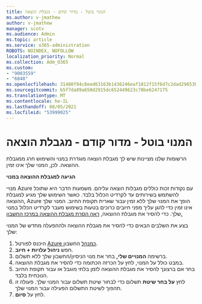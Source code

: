```yaml
---
title: המנוי בוטל - מדור קודם - מגבלת הוצאה
ms.author: v-jmathew
author: v-jmathew
manager: scotv
ms.audience: Admin
ms.topic: article
ms.service: o365-administration
ROBOTS: NOINDEX, NOFOLLOW
localization_priority: Normal
ms.collection: Adm_O365
ms.custom:
- "9003559"
- "6848"
ms.openlocfilehash: 31480f84c8eed63163b1436246eaf1812f15f6d7c2dad29653b2019f8a15f1af
ms.sourcegitcommit: b5f7da89a650d2915dc652449623c78be6247175
ms.translationtype: MT
ms.contentlocale: he-IL
ms.lasthandoff: 08/05/2021
ms.locfileid: "53999025"
---
```

# <a name="subscription-cancelled---legacy---spending-limit"></a>המנוי בוטל - מדור קודם - מגבלת הוצאה

הרשומות שלנו מציינות שיש לך מגבלת הוצאה מוגדרת במנוי והשימוש חרג ממגבלת ההוצאה. לכן, המנוי שלך אינו זמין.

**הגיעה למגבלת ההוצאה במנוי**

מנויי Azure עם נקודות זכות כוללים מגבלות הוצאה עליהם. משמעות הדבר היא שתוכל להשתמש בשירותים עד לקרדיט הכלול בלבד. כאשר השימוש שלך מגיע למגבלת ההוצאה, Azure הופך את המנוי שלך ללא זמין עבור שארית תקופת החיוב. המנוי שלך אינו זמין כדי להגן עליך מפני חיובים כרוכים בטעות בשימוש מעבר לקרדיט הכלול במנוי שלך. כדי להסיר את מגבלת ההוצאה, [ראה הסרת מגבלת ההוצאה במרכז החשבון.](https://docs.microsoft.com/azure/cost-management-billing/manage/spending-limit#remove)

בצע את השלבים הבאים כדי להסיר את מגבלת ההוצאה ולההפעלה מחדש של המנוי שלך:

1. היכנס לפורטל [Azure כמנהל](https://portal.azure.com/) החשבון.
2. חפש **ניהול עלויות + חיוב**.
3. ברשימה **המנויים שלי,** בחר את מנוי הניסיון/החשבון שלך ללא תשלום.
4. במבט כולל על המנוי, לחץ על הכרזה הכתומה כדי להסיר את מגבלת ההוצאה.
5. בחר אם ברצונך להסיר את מגבלת ההוצאה לזמן בלתי מוגבל או עבור תקופת החיוב הנוכחית בלבד.
6. לחץ **על בחר שיטת** תשלום כדי לבחור שיטת תשלום עבור המנוי שלך. פעולה זו תהפוך לשיטת התשלום הפעילה עבור המנוי שלך.
7. לחץ על **סיום**.

